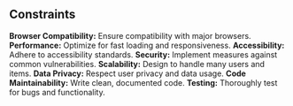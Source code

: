 ## Constraints

**Browser Compatibility:** Ensure compatibility with major browsers.
**Performance:** Optimize for fast loading and responsiveness.
**Accessibility:** Adhere to accessibility standards.
**Security:** Implement measures against common vulnerabilities.
**Scalability:** Design to handle many users and items.
**Data Privacy:** Respect user privacy and data usage.
**Code Maintainability:** Write clean, documented code.
**Testing:** Thoroughly test for bugs and functionality.
